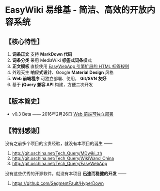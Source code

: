 # EasyWiki 易维基 - 简洁、高效的开放内容系统


## 【核心特性】

 1. **词条正文** 支持 **MarkDown 代码**
 2. **词条分类** 采用 MediaWiki **标签式词条**模式
 3. **正文模板** 直接使用 [EasyWebApp 引擎扩展的 HTML 标签规则](http://git.oschina.net/Tech_Query/EasyWebApp#三-数据填充)
 4. 外观天生 **响应式设计**、Google **Material Design** 风格
 5. **Web 前端程序** 可独立部署、使用， **Git/SVN 友好**
 6. 基于 **jQuery 兼容 API** 构建，方便二次开发


## 【版本简史】

 - v0.3 Beta —— 2016年2月26日  [Web 前端可独立部署](http://git.oschina.net/Tech_Query/EasyWiki/milestones/1)


## 【特别感谢】

没有之前多个项目的宝贵经验，就没有本项目的诞生 ——

 1. http://git.oschina.net/Tech_Query/MDwiki_zh
 2. http://git.oschina.net/Tech_Query/WikiWand_China
 3. http://git.oschina.net/Tech_Query/EasyWebApp

没有这些优秀的开源软件，就没有本项目 **迅速而稳健的开发** ——

 1. https://github.com/SegmentFault/HyperDown
